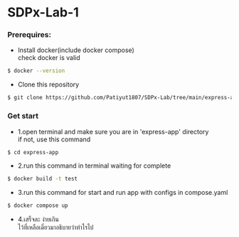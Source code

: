 # SDPx-Lab-1

### Prerequires:

- Install docker(include docker compose)\
  check docker is valid

```bash
$ docker --version
```

- Clone this repository

```bash
$ git clone https://github.com/Patiyut1807/SDPx-Lab/tree/main/express-app
```

### Get start

- 1.open terminal and make sure you are in 'express-app' directory \
  if not, use this command

```bash
$ cd express-app
```

- 2.run this command in terminal waiting for complete

```bash
$ docker build -t test
```

- 3.run this command for start and run app with configs in compose.yaml

```bash
$ docker compose up
```

- 4.เสร็จละ ง่ายเกิน  
  ไว้ที่เหลือเดี๋ยวมาอธิบายว่าทำไรไป
